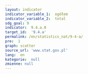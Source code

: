 ```yaml
---
layout: indicator
indicator_variable_1:  ogółem
indicator_variable_2:  total
sdg_goal: 9
indicator:  9.4.a.0
target_id:  '9.4.a'
permalink: /en/statistics_nat/9-4-a/
pre:  1
graph: scatter
source_url: 'www.stat.gov.pl'
lang:  en
kategorie:  null
zmienne: null
---
```


